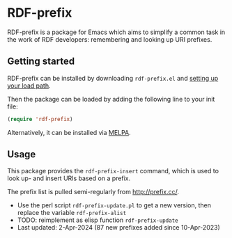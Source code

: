 RDF-prefix
==========

RDF-prefix is a package for Emacs which aims to simplify a common task in the
work of RDF developers: remembering and looking up URI prefixes.

## Getting started

RDF-prefix can be installed by downloading `rdf-prefix.el` and
[setting up your load path](http://www.gnu.org/software/emacs/manual/html_node/emacs/Lisp-Libraries.html).

Then the package can be loaded by adding the following line to your init
file:

```lisp
(require 'rdf-prefix)
```

Alternatively, it can be installed via [MELPA](https://melpa.org/).

## Usage

This package provides the `rdf-prefix-insert` command, which is used to look
up- and insert URIs based on a prefix.

The prefix list is pulled semi-regularly from http://prefix.cc/.
- Use the perl script `rdf-prefix-update.pl` to get a new version, then replace the variable `rdf-prefix-alist`
- TODO: reimplement as elisp function `rdf-prefix-update`
- Last updated: 2-Apr-2024 (87 new prefixes added since 10-Apr-2023)
